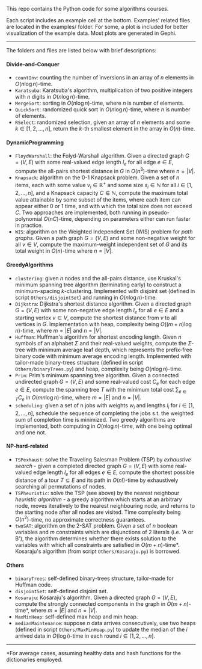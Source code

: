 This repo contains the Python code for some algorithms courses.

Each script includes an example cell at the bottom.
Examples' related files are located in the examples/ folder. For some, a plot is included for better visualization of the example data. Most plots are generated in Gephi.

----------------------------------------------------------------------------------------------------------------------------------

The folders and files are listed below with brief descriptions:

#### Divide-and-Conquer

- `countInv`: counting the number of inversions in an array of $n$ elements in $O(n\log n)$-time.
- `Karatsuba`: Karatsuba's algorithm, multiplication of two positive integers with $n$ digits in $O(n\log n)$-time.
- `MergeSort`: sorting in $O(n\log n)$-time, where $n$ is number of elements.
- `QuickSort`: randomized quick sort in $O(n\log n)$-time, where $n$ is number of elements.
- `RSelect`: randomized selection, given an array of $n$ elements and some $k\in [1,2,\ldots,n]$, return the $k$-th smallest element in the array in $O(n)$-time.

#### DynamicProgramming

- `FloydWarshall`: the Folyd-Warshall algorithm. Given a directed graph $G=(V,E)$ with some real-valued edge length $l_e$ for all edge $e\in E$,  compute the all-pairs shortest distance in $G$ in $O(n^3)$-time where $n=|V|$.
- `Knapsack`: algorithm on the 0-1 Knapsack problem. Given a set of $n$ items, each with some value $v_i \in \mathbb{R}^+$ and some size $s_i \in \mathbb{N}$ for all $i\in [1,2,\ldots,n]$, and a Knapsack capacity $C \in \mathbb{N}$, compute the maximum total value attainable by some subset of the items, where each item can appear either 0 or 1 time, and with which the total size does not exceed $C$. Two approaches are implemented, both running in pseudo-polynomial $O(nC)$-time, depending on parameters either can run faster in practice.
- `WIS`: algorithm on the Weighted Independent Set (WIS) problem for *path graphs*. Given a path graph $G=(V,E)$ and some non-negative weight for all $v \in V$, compute the maximum-weight independent set of $G$ and its total weight in $O(n)$-time where $n=|V|$.

#### GreedyAlgorithms

- `clustering`: given $n$ nodes and the all-pairs distance, use Kruskal's minimum spanning tree algorithm (terminating early) to construct a minimum-spacing $k$-clustering. Implemented with disjoint set (defined in script `Others/disjointSet`) and running in $O(n\log n)$-time.
- `Dijkstra`: Dijkstra's shortest distance algorithm. Given a directed graph $G=(V,E)$ with some non-negative edge length $l_e$ for all $e\in E$ and a starting vertex $v\in V$, compute the shortest distance from $v$ to all vertices in $G$. Implementation with heap, complexity being $O((m+n)\log n)$-time, where $m=|E|$ and $n=|V|$. 
- `Huffman`: Huffman's algorithm for shortest encoding length. Given $n$ symbols of an alphabet $\Sigma$ and their real-valued weights, compute the $\Sigma$-tree with minimum average leaf depth, which represents the prefix-free binary code with minimum average encoding length. Implemented with tailor-made binary-trees structure (defined in script `Others/binaryTrees.py`) and heap, complexity being $O(n\log n)$-time. 
- `Prim`: Prim's  minimum spanning tree algorithm. Given a connected undirected graph $G=(V,E)$ and some real-valued cost $C_e$ for each edge $e \in E$, compute the spanning tree $T$ with the minimum total cost $\sum_{e\in T} C_e$ in $O(mn\log n)$-time, where  $m=|E|$ and $n=|V|$. 
- `scheduling`: given a set of n jobs with weights $w_i$ and lengths $l_i$ for $i\in [1,2,\ldots,n]$,  schedule the sequence of completing the jobs s.t. the weighted sum of completion time is minimized. Two greedy algorithms are implemented, both computing in $O(n\log n)$-time, with one being optimal and one not. 

#### NP-hard-related

- `TSPexhaust`: solve the Traveling Salesman Problem (TSP) by *exhaustive search* - given a completed directed graph $G=(V,E)$ with some real-valued edge length $l_e$ for all edges $e\in E$, compute the shortest possible distance of a tour $T\subseteq E$  and its path in $O(n!)$-time by exhaustively searching all permutations of nodes.
- `TSPheuristic`: solve the TSP (see above) by the nearest neighbour *heuristic algorithm* - a greedy algorithm which starts at an arbitrary node, moves iteratively to the nearest neighbouring node, and returns to the starting node after all nodes are visited. Time complexity being  $O(n^2)$-time, no approximate correctness guarantees.
- `twoSAT`: algorithm on the 2-SAT problem. Given a set of $n$ boolean variables and $m$ constraints which are disjunctions of 2 literals (i.e. 'A or B'), the algorithm determines whether there exists solution to the variables with which all constraints are satisfied in $O(m+n)$-time*. Kosaraju's algorithm (from script `Others/Kosaraju.py`) is borrowed.

#### Others

- `binaryTrees`: self-defined binary-trees structure, tailor-made for Huffman code.
- `disjointSet`: self-defined disjoint set.
- `Kosaraju`: Kosaraju's algorithm. Given a directed graph $G=(V,E)$, compute the strongly connected components in the graph in $O(m+n)$-time*, where $m=|E|$ and $n=|V|$. 
- `MaxMinHeap`: self-defined max heap and min heap.
- `medianMaintenance`: suppose $n$ data arrives consecutively, use two heaps (defined in script `Others/MaxMinHeap.py`) to update the median of the $i$ arrived data in $O(\log i)$-time in each round $i\in[1,2,\ldots,n]$.

-------------------------------------------------------------------------------

*For average cases, assuming healthy data and hash functions for the dictionaries employed.